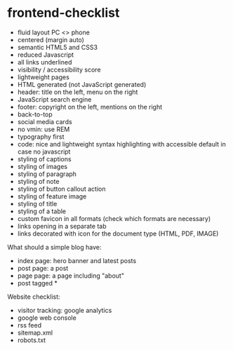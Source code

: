 # frontend-checklist

* fluid layout PC <> phone
* centered (margin auto)
* semantic HTML5 and CSS3
* reduced Javascript
* all links underlined
* visibility / accessibility score
* lightweight pages
* HTML generated (not JavaScript generated)
* header: title on the left, menu on the right
* JavaScript search engine
* footer: copyright on the left, mentions on the right
* back-to-top
* social media cards
* no vmin: use REM
* typography first
* code: nice and lightweight syntax highlighting with accessible default in case no javascript
* styling of captions
* styling of images
* styling of paragraph
* styling of note
* styling of button callout action
* styling of feature image
* styling of title
* styling of a table
* custom favicon in all formats (check which formats are necessary)
* links opening in a separate tab
* links decorated with icon for the document type (HTML, PDF, IMAGE)

What should a simple blog have:
* index page: hero banner and latest posts
* post page: a post
* page page: a page including "about"
* post tagged *



Website checklist:
* visitor tracking: google analytics
* google web console
* rss feed
* sitemap.xml
* robots.txt
